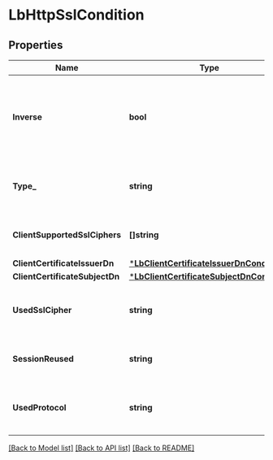 # LbHttpSslCondition

## Properties
Name | Type | Description | Notes
------------ | ------------- | ------------- | -------------
**Inverse** | **bool** | A flag to indicate whether reverse the match result of this condition | [optional] [default to false]
**Type_** | **string** | Type of load balancer rule condition | [default to null]
**ClientSupportedSslCiphers** | **[]string** | Cipher list which supported by client. | [optional] [default to null]
**ClientCertificateIssuerDn** | [***LbClientCertificateIssuerDnCondition**](LBClientCertificateIssuerDnCondition.md) |  | [optional] [default to null]
**ClientCertificateSubjectDn** | [***LbClientCertificateSubjectDnCondition**](LBClientCertificateSubjectDnCondition.md) |  | [optional] [default to null]
**UsedSslCipher** | **string** | Cipher used for an established SSL connection. | [optional] [default to null]
**SessionReused** | **string** | The type of SSL session reused. | [optional] [default to SESSION_REUSED.IGNORE]
**UsedProtocol** | **string** | Protocol of an established SSL connection. | [optional] [default to null]

[[Back to Model list]](../README.md#documentation-for-models) [[Back to API list]](../README.md#documentation-for-api-endpoints) [[Back to README]](../README.md)


